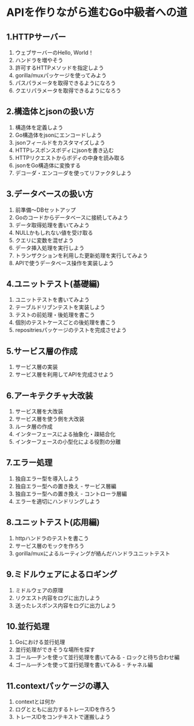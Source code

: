 # APIを作りながら進むGo中級者への道
## 1.HTTPサーバー
1. ウェブサーバーのHello, World！
2. ハンドラを増やそう
3. 許可するHTTPメソッドを指定しよう
4. gorilla/muxパッケージを使ってみよう
5. パスパラメータを取得できるようになろう
6. クエリパラメータを取得できるようになろう

## 2.構造体とjsonの扱い方
1. 構造体を定義しよう
2. Go構造体をjsonにエンコードしよう
3. jsonフィールドをカスタマイズしよう
4. HTTPレスポンスボディにjsonを書き込む
5. HTTPリクエストからボディの中身を読み取る
6. jsonをGo構造体に変換する
7. デコーダ・エンコーダを使ってリファクタしよう

## 3.データベースの扱い方
1. 前準備～DBセットアップ
2. Goのコードからデータベースに接続してみよう
3. データ取得処理を書いてみよう
4. NULLかもしれない値を受け取る
5. クエリに変数を混ぜよう
6. データ挿入処理を実行しよう
7. トランザクションを利用した更新処理を実行してみよう
8. APIで使うデータベース操作を実装しよう

## 4.ユニットテスト(基礎編)
1. ユニットテストを書いてみよう
2. テーブルドリブンテストを実装しよう
3. テストの前処理・後処理を書こう
4. 個別のテストケースごとの後処理を書こう
5. repositriesパッケージのテストを完成させよう

## 5.サービス層の作成
1. サービス層の実装
2. サービス層を利用してAPIを完成させよう

## 6.アーキテクチャ大改装
1. サービス層を大改装
2. サービス層を使う側を大改装
3. ルータ層の作成
4. インターフェースによる抽象化・疎結合化
5. インターフェースの小型化による役割の分離

## 7.エラー処理
1. 独自エラー型を導入しよう
2. 独自エラー型への置き換え - サービス層編
3. 独自エラー型への置き換え - コントローラ層編
4. エラーを適切にハンドリングしよう

## 8.ユニットテスト(応用編)
1. httpハンドラのテストを書こう
2. サービス層のモックを作ろう
3. gorilla/muxによるルーティングが絡んだハンドラユニットテスト

## 9.ミドルウェアによるロギング
1. ミドルウェアの原理
2. リクエスト内容をログに出力しよう
3. 送ったレスポンス内容をログに出力しよう

## 10.並行処理
1. Goにおける並行処理
2. 並行処理ができそうな場所を探す
3. ゴール―チンを使って並行処理を書いてみる - ロックと待ち合わせ編
4. ゴール―チンを使って並行処理を書いてみる - チャネル編

## 11.contextパッケージの導入
1. contextとは何か
2. ログとともに出力するトレースIDを作ろう
3. トレースIDをコンテキストで運搬しよう